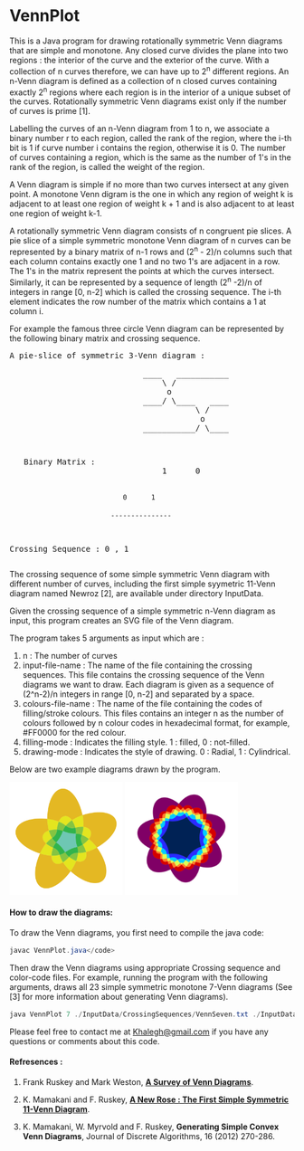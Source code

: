 VennPlot
========

This is a Java program for drawing rotationally symmetric Venn diagrams that are simple and monotone. 
Any closed curve divides the plane into two regions : the interior of the curve and the exterior of the curve. 
With a collection of n curves therefore, we can have up to 2<sup>n</sup> different regions. 
An n-Venn diagram is defined as a collection of n closed curves containing exactly 2<sup>n</sup> regions where each region is 
in the interior of a unique subset of the curves. Rotationally symmetric Venn diagrams exist only if the number of curves is prime [1].

Labelling the curves of an n-Venn diagram from 1 to n, we associate a binary number r to each region, called the rank of the region, 
where the i-th bit is 1 if curve number i contains the region, otherwise it is 0. The number of curves containing a region, 
which is the same as the number of 1's in the rank of the region, is called the weight of the region.

A Venn diagram is simple if no more than two curves intersect at any given point. A monotone Venn digram is the one in 
which any region of weight k is adjacent to at least one region of weight k + 1 and is also adjacent to at least one 
region of weight k-1.

A rotationally symmetric Venn diagram consists of n congruent pie slices. A pie slice of a simple symmetric monotone Venn 
diagram of n curves can be represented by a binary matrix of n-1 rows and (2<sup>n</sup> - 2)/n columns such that each 
column contains exactly one 1 and no two 1's are adjacent in a row. The 1's in the matrix represent the points at which 
the curves intersect. Similarly, it can be represented by a sequence of length (2<sup>n</sup> -2)/n of integers in 
range [0, n-2] which is called the crossing sequence. The i-th element indicates the row number of the matrix which 
contains a 1 at column i. 

For example the famous three circle Venn diagram can be represented by the following binary matrix and crossing sequence.

<p><blockcode><pre>
A pie-slice of symmetric 3-Venn diagram :<br> 
                            ____   ___________
                                \ /
                                 o
                            ____/ \____   ____
                                       \ /
                                        o
                            ___________/ \____
   
</pre></blockcode></p>
<p><blockcode><pre>
   Binary Matrix :
                                1      0          
                            
                                0      1
                                 
                             ---------------
                                 
   Crossing Sequence : 
                                0   ,   1
</pre></blockcode></p>

The crossing sequence of some simple symmetric Venn diagram with different number of curves, including the first
simple syymetric 11-Venn diagram named Newroz [2], are available under directory InputData. 

Given the crossing sequence of a simple symmetric n-Venn diagram as input, this program creates an SVG file of the Venn diagram.

The program takes 5 arguments as input which are :

1. n : The number of curves
2. input-file-name : The name of the file containing the crossing sequences.
This file contains the crossing sequence of the Venn diagrams we want to draw.
Each diagram is given as a sequence of (2^n-2)/n integers in range [0, n-2] and separated by a space.
3. colours-file-name : The name of the file containing the codes of filling/stroke colours.
This files contains an integer n as the number of colours followed by n colour codes in hexadecimal format, for example, #FF0000 for the red colour.
4. filling-mode : Indicates the filling style. 1 : filled, 0 : not-filled.
5. drawing-mode : Indicates the style of drawing. 0 : Radial, 1 : Cylindrical.


Below are two example diagrams drawn by the program.

<img src="Diagrams/VD_ 5_Filled_01.png" width="200" height="200">
<img src="Diagrams/VD_ 7_Filled_19.png" width="200" height="200">

#### How to draw the diagrams:
To draw the Venn diagrams, you first need to compile the java code:

```java
javac VennPlot.java</code>
```

Then draw the Venn diagrams using appropriate Crossing sequence and color-code files.
For example, running the program with the following arguments, draws all 23 simple symmetric monotone 7-Venn diagrams 
(See [3] for more information about generating Venn diagrams).

```java
java VennPlot 7 ./InputData/CrossingSequences/VennSeven.txt ./InputData/ColorCodes/SevenColors.txt 1 0
```

Please feel free to contact me at Khalegh@gmail.com if you have any questions or comments about this code.

#### Refresences :

1. Frank Ruskey and Mark Weston, [**A Survey of Venn Diagrams**](http://theory.cs.uvic.ca/~cos/venn/VennEJC.html).

2. K. Mamakani and F. Ruskey, [**A New Rose : The First Simple Symmetric 11-Venn Diagram**](http://arxiv.org/abs/1207.6452).

3. K. Mamakani, W. Myrvold and F. Ruskey, **Generating Simple Convex Venn Diagrams**, Journal of Discrete Algorithms, 16 (2012) 270-286.

